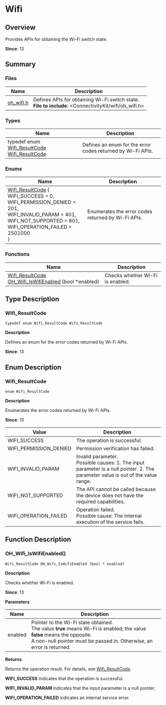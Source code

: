 # Wifi


## Overview

Provides APIs for obtaining the Wi-Fi switch state.

**Since**: 13


## Summary


### Files

| Name| Description|
| -------- | -------- |
| [oh_wifi.h](oh__wifi_8h.md) | Defines APIs for obtaining Wi-Fi switch state.<br>**File to include**: \<ConnectivityKit\/wifi\/oh_wifi.h\> |


### Types

| Name| Description|
| -------- | -------- |
| typedef enum [Wifi_ResultCode](#wifi_resultcode) [Wifi_ResultCode](#wifi_resultcode) | Defines an enum for the error codes returned by Wi-Fi APIs.|


### Enums

| Name| Description|
| -------- | -------- |
| [Wifi_ResultCode](#wifi_resultcode) {<br>WIFI_SUCCESS = 0,<br>WIFI_PERMISSION_DENIED = 201,<br>WIFI_INVALID_PARAM = 401,<br>WIFI_NOT_SUPPORTED = 801,<br>WIFI_OPERATION_FAILED = 2501000<br>} | Enumerates the error codes returned by Wi-Fi APIs.|


### Functions

| Name| Description|
| -------- | -------- |
| [Wifi_ResultCode](#wifi_resultcode) [OH_Wifi_IsWifiEnabled](#oh_wifi_iswifienabled) (bool \*enabled) | Checks whether Wi-Fi is enabled.|


## Type Description


### Wifi_ResultCode

```
typedef enum Wifi_ResultCode Wifi_ResultCode
```

**Description**

Defines an enum for the error codes returned by Wi-Fi APIs.

**Since**: 13


## Enum Description


### Wifi_ResultCode

```
enum Wifi_ResultCode
```

**Description**

Enumerates the error codes returned by Wi-Fi APIs.

**Since**: 13

| Value| Description|
| -------- | -------- |
| WIFI_SUCCESS | The operation is successful.|
| WIFI_PERMISSION_DENIED | Permission verification has failed.|
| WIFI_INVALID_PARAM | Invalid parameter.<br>Possible causes: 1. The input parameter is a null pointer. 2. The parameter value is out of the value range.|
| WIFI_NOT_SUPPORTED | The API cannot be called because the device does not have the required capabilities.|
| WIFI_OPERATION_FAILED | Operation failed.<br>Possible cause: The internal execution of the service fails.|


## Function Description


### OH_Wifi_IsWifiEnabled()

```
Wifi_ResultCode OH_Wifi_IsWifiEnabled (bool * enabled)
```

**Description**

Checks whether Wi-Fi is enabled.

**Since**: 13

**Parameters**

| Name| Description|
| -------- | -------- |
| enabled | Pointer to the Wi-Fi state obtained.<br>The value **true** means Wi-Fi is enabled; the value **false** means the opposite.<br>A non-null pointer must be passed in. Otherwise, an error is returned.|

**Returns**

Returns the operation result. For details, see [Wifi_ResultCode](#wifi_resultcode).

**WIFI_SUCCESS** indicates that the operation is successful.

**WIFI_INVALID_PARAM** indicates that the input parameter is a null pointer.

**WIFI_OPERATION_FAILED** indicates an internal service error.
